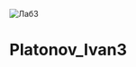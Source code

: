 ![Лаб3](https://user-images.githubusercontent.com/84273205/118971576-cd463f80-b999-11eb-8ed7-3f11bbaa8d68.gif)
# Platonov_Ivan3
